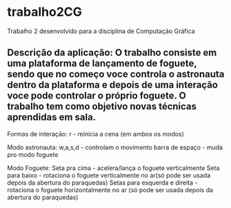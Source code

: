 # trabalho2CG
Trabalho 2 desenvolvido para a disciplina de Computação Gráfica

Descrição da aplicação:
O trabalho consiste em uma plataforma de lançamento de foguete, sendo que no começo voce controla o astronauta dentro da plataforma e depois de uma interação voce pode controlar o próprio foguete. O trabalho tem como objetivo novas técnicas aprendidas em sala.
---------------------------------------------------------------
Formas de interação:
r - reinicia a cena (em ambos os modos)

Modo astronauta: 
w,a,s,d - controlam o movimento
barra de espaço - muda pro modo foguete

Modo Foguete:
Seta pra cima - acelera/lança o foguete verticalmente
Seta para baixo - rotaciona o foguete verticalmente no ar(só pode ser usada depois da abertura do paraquedas)
Setas para esquerda e direita - rotaciona o foguete 
horizontalmente no ar (só pode ser usada depois da abertura do paraquedas)
